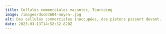 ```yaml
---
title: Cellules commerciales vacantes, Tourcoing
image: /images/dsc03604-moyen-.jpg
alt: Des cellules commerciales inoccupées, des piétons passent devant.
date: 2023-03-13T14:52:52.820Z
---
```


